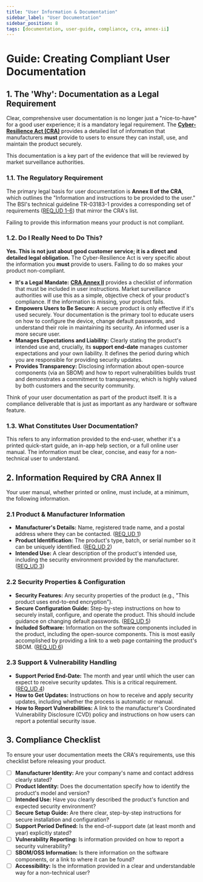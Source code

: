 ```yaml
---
title: "User Information & Documentation"
sidebar_label: "User Documentation"
sidebar_position: 8
tags: [documentation, user-guide, compliance, cra, annex-ii]
---
```

# Guide: Creating Compliant User Documentation

## 1. The 'Why': Documentation as a Legal Requirement

Clear, comprehensive user documentation is no longer just a "nice-to-have" for a good user experience; it is a mandatory legal requirement. The **[Cyber-Resilience Act (CRA)](./../../standards/eu/cra-overview.md)** provides a detailed list of information that manufacturers **must** provide to users to ensure they can install, use, and maintain the product securely.

This documentation is a key part of the evidence that will be reviewed by market surveillance authorities.

### 1.1. The Regulatory Requirement

The primary legal basis for user documentation is **Annex II of the CRA**, which outlines the "Information and instructions to be provided to the user." The BSI's technical guideline TR-03183-1 provides a corresponding set of requirements ([REQ_UD 1-6][bsi_tr_03183_p1]) that mirror the CRA's list.

Failing to provide this information means your product is not compliant.

### 1.2. Do I Really Need to Do This?

**Yes. This is not just about good customer service; it is a direct and detailed legal obligation.** The Cyber-Resilience Act is very specific about the information you **must** provide to users. Failing to do so makes your product non-compliant.

-   **It's a Legal Mandate:** **[CRA Annex II](https://eur-lex.europa.eu/legal-content/EN/TXT/?uri=CELEX:02024R2847-20241120#anx_II)** provides a checklist of information that must be included in user instructions. Market surveillance authorities will use this as a simple, objective check of your product's compliance. If the information is missing, your product fails.
-   **Empowers Users to Be Secure:** A secure product is only effective if it's used securely. Your documentation is the primary tool to educate users on how to configure the device, change default passwords, and understand their role in maintaining its security. An informed user is a more secure user.
-   **Manages Expectations and Liability:** Clearly stating the product's intended use and, crucially, its **support end-date** manages customer expectations and your own liability. It defines the period during which you are responsible for providing security updates.
-   **Provides Transparency:** Disclosing information about open-source components (via an SBOM) and how to report vulnerabilities builds trust and demonstrates a commitment to transparency, which is highly valued by both customers and the security community.

Think of your user documentation as part of the product itself. It is a compliance deliverable that is just as important as any hardware or software feature.

### 1.3. What Constitutes User Documentation?

This refers to any information provided to the end-user, whether it's a printed quick-start guide, an in-app help section, or a full online user manual. The information must be clear, concise, and easy for a non-technical user to understand.

## 2. Information Required by CRA Annex II

Your user manual, whether printed or online, must include, at a minimum, the following information.

### 2.1 Product & Manufacturer Information
- **Manufacturer's Details:** Name, registered trade name, and a postal address where they can be contacted. ([REQ_UD 1][bsi_tr_03183_p1])
- **Product Identification:** The product's type, batch, or serial number so it can be uniquely identified. ([REQ_UD 2][bsi_tr_03183_p1])
- **Intended Use:** A clear description of the product's intended use, including the security environment provided by the manufacturer. ([REQ_UD 3][bsi_tr_03183_p1])

### 2.2 Security Properties & Configuration
- **Security Features:** Any security properties of the product (e.g., "This product uses end-to-end encryption").
- **Secure Configuration Guide:** Step-by-step instructions on how to securely install, configure, and operate the product. This should include guidance on changing default passwords. ([REQ_UD 5][bsi_tr_03183_p1])
- **Included Software:** Information on the software components included in the product, including the open-source components. This is most easily accomplished by providing a link to a web page containing the product's SBOM. ([REQ_UD 6][bsi_tr_03183_p1])

### 2.3 Support & Vulnerability Handling
- **Support Period End-Date:** The month and year until which the user can expect to receive security updates. This is a critical requirement. ([REQ_UD 4][bsi_tr_03183_p1])
- **How to Get Updates:** Instructions on how to receive and apply security updates, including whether the process is automatic or manual.
- **How to Report Vulnerabilities:** A link to the manufacturer's Coordinated Vulnerability Disclosure (CVD) policy and instructions on how users can report a potential security issue.

## 3. Compliance Checklist

To ensure your user documentation meets the CRA's requirements, use this checklist before releasing your product.

- [ ] **Manufacturer Identity:** Are your company's name and contact address clearly stated?
- [ ] **Product Identity:** Does the documentation specify how to identify the product's model and version?
- [ ] **Intended Use:** Have you clearly described the product's function and expected security environment?
- [ ] **Secure Setup Guide:** Are there clear, step-by-step instructions for secure installation and configuration?
- [ ] **Support Period Defined:** Is the end-of-support date (at least month and year) explicitly stated?
- [ ] **Vulnerability Reporting:** Is information provided on how to report a security vulnerability?
- [ ] **SBOM/OSS Information:** Is there information on the software components, or a link to where it can be found?
- [ ] **Accessibility:** Is the information provided in a clear and understandable way for a non-technical user?

<!-- Citations -->
[cra_annexI]: https://eur-lex.europa.eu/legal-content/EN/TXT/?uri=CELEX:02024R2847-20241120#anx_I "CRA Annex I – Essential cybersecurity requirements"
[bsi_tr_03183_p1]: https://www.bsi.bund.de/SharedDocs/Downloads/EN/BSI/Publications/TechGuidelines/TR03183/BSI-TR-03183-1-0_9_0.pdf "BSI TR-03183 Part 1: General requirements"